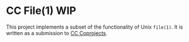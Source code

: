 # CC File(1) **WIP**

This project implements a subset of the functionality of Unix `file(1)`. It is
written as a submission to [CC Coprojects][cc-coproj].

[cc-coproj]: https://github.com/LFalch/cc-coprojects
